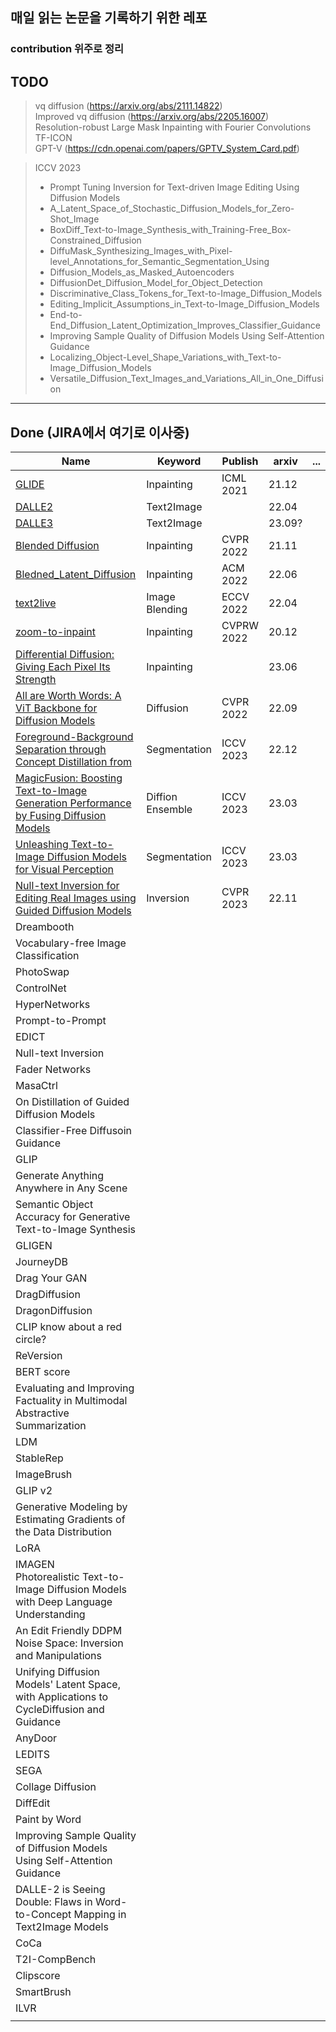 ## 매일 읽는 논문을 기록하기 위한 레포
### contribution 위주로 정리

## TODO
> vq diffusion (https://arxiv.org/abs/2111.14822) </br>
> Improved vq diffusion (https://arxiv.org/abs/2205.16007) </br>
> Resolution-robust Large Mask Inpainting with Fourier Convolutions </br>
> TF-ICON </br>
> GPT-V (https://cdn.openai.com/papers/GPTV_System_Card.pdf)  </br>

> ICCV 2023 </br>
> * Prompt Tuning Inversion for Text-driven Image Editing Using Diffusion Models 
> * A_Latent_Space_of_Stochastic_Diffusion_Models_for_Zero-Shot_Image
> * BoxDiff_Text-to-Image_Synthesis_with_Training-Free_Box-Constrained_Diffusion
> * DiffuMask_Synthesizing_Images_with_Pixel-level_Annotations_for_Semantic_Segmentation_Using
> * Diffusion_Models_as_Masked_Autoencoders
> * DiffusionDet_Diffusion_Model_for_Object_Detection
> * Discriminative_Class_Tokens_for_Text-to-Image_Diffusion_Models
> * Editing_Implicit_Assumptions_in_Text-to-Image_Diffusion_Models
> * End-to-End_Diffusion_Latent_Optimization_Improves_Classifier_Guidance
> * Improving Sample Quality of Diffusion Models Using Self-Attention Guidance
> * Localizing_Object-Level_Shape_Variations_with_Text-to-Image_Diffusion_Models
> * Versatile_Diffusion_Text_Images_and_Variations_All_in_One_Diffusion

------
## Done (JIRA에서 여기로 이사중)
| Name                                                                                                                        | Keyword          | Publish    | arxiv  | ... |
|-----------------------------------------------------------------------------------------------------------------------------|------------------|------------|--------|----|
| [GLIDE](./Generative/GLIDE/GLIED.md)                                                                                        | Inpainting       | ICML 2021  | 21.12  |    |
| [DALLE2](./Generative/DALLE2/DALLE2.md)                                                                                     | Text2Image       |            | 22.04  |    |
| [DALLE3](./Generative/DALLE3/DALLE3.md)                                                                                     | Text2Image       |            | 23.09? |    |
| [Blended Diffusion](./Generative/Blended_Diffusion/Blended_Diffusion.md)                                                    | Inpainting       | CVPR 2022  | 21.11  |    |
| [Bledned_Latent_Diffusion](./Generative/Bledned_Latent_Diffusion/Bledned_Latent_Diffusion.md)                               | Inpainting       | ACM 2022   | 22.06  |    |
| [text2live](./Generative/text2live/text2live.md)                                                                            | Image Blending   | ECCV 2022  | 22.04  |    |
| [zoom-to-inpaint](./Generative/zoom-to-inpaint/zoom-to-inpatint.md)                                                         | Inpainting       | CVPRW 2022 | 20.12  |    |
| [Differential Diffusion: Giving Each Pixel Its Strength](./Generative/Differential_Diffusion/Differential_ddifusion.md)     | Inpainting       |            | 23.06  |    |
| [All are Worth Words: A ViT Backbone for Diffusion Models](./Generative/All_are_Worth_Words/All_are_Worth_Words.md)         | Diffusion        | CVPR 2022  | 22.09  |    |
| [Foreground-Background Separation through Concept Distillation from](./Generative/Foreground-Background_Separation/main.md) | Segmentation     | ICCV 2023  | 22.12  |    |
| [MagicFusion: Boosting Text-to-Image Generation Performance by Fusing Diffusion Models](./Generative/MagicFusion/main.md)   | Diffion Ensemble | ICCV 2023  | 23.03  |    |
| [Unleashing Text-to-Image Diffusion Models for Visual Perception](./Generative/Visual_Perception_Diffusion/main.md)         | Segmentation     | ICCV 2023  | 23.03  |     |
| [Null-text Inversion for Editing Real Images using Guided Diffusion Models](./Generative/Null-text_Inversion/main.md)       | Inversion        | CVPR 2023  | 22.11  |     |
| Dreambooth                                                                                                                  |                  |            |        |    |
| Vocabulary-free Image Classification                                                                                        |                  |            |        |    |   
| PhotoSwap                                                                                                                   |                  |            |        |    |
| ControlNet                                                                                                                  |                  |            |        |    |
| HyperNetworks                                                                                                               |                  |            |        |    |
| Prompt-to-Prompt                                                                                                            |                  |            |        |    |
| EDICT                                                                                                                       |                  |            |        |    |
| Null-text Inversion                                                                                                         |                  |            |        |    |
| Fader Networks                                                                                                              |                  |            |        |    |
| MasaCtrl                                                                                                                    |                  |            |        |    |
| On Distillation of Guided Diffusion Models                                                                                  |                  |            |        |    |
| Classifier-Free Diffusoin Guidance                                                                                          |                  |            |        |    |
| GLIP                                                                                                                        |                  |            |        |    |
| Generate Anything Anywhere in Any Scene                                                                                     |                  |            |        |    |
| Semantic Object Accuracy for Generative Text-to-Image Synthesis                                                             |                  |            |        |    |
| GLIGEN                                                                                                                      |                  |            |        |    |
| JourneyDB                                                                                                                   |                  |            |        |    |
| Drag Your GAN                                                                                                               |                  |            |        |    |
| DragDiffusion                                                                                                               |                  |            |        |    |
| DragonDiffusion                                                                                                             |                  |            |        |    |
| CLIP know about a red circle?                                                                                               |                  |            |        |    |
| ReVersion                                                                                                                   |                  |            |        |    |
| BERT score                                                                                                                  |                  |            |        |    |
| Evaluating and Improving Factuality in Multimodal Abstractive Summarization                                                 |                  |            |        |    |
| LDM                                                                                                                         |                  |            |        |    |
| StableRep                                                                                                                   |                  |            |        |    |
| ImageBrush                                                                                                                  |                  |            |        |    |
| GLIP v2                                                                                                                     |                  |            |        |    |
| Generative Modeling by Estimating Gradients of the Data Distribution                                                        |                  |            |        |    |
| LoRA                                                                                                                        |                  |            |        |    |
| IMAGEN</br>Photorealistic Text-to-Image Diffusion Models with Deep Language Understanding                                   |                  |            |        |    |
| An Edit Friendly DDPM Noise Space: Inversion and Manipulations                                                              |                  |            |        |    |
| Unifying Diffusion Models' Latent Space, with Applications to CycleDiffusion and Guidance                                   |                  |            |        |    |
| AnyDoor                                                                                                                     |                  |            |        |    |
| LEDITS                                                                                                                      |                  |            |        |    |
| SEGA                                                                                                                        |                  |            |        |    |
| Collage Diffusion                                                                                                           |                  |            |        |    |
| DiffEdit                                                                                                                    |                  |            |        |    |
| Paint by Word                                                                                                               |                  |            |        |    |
| Improving Sample Quality of Diffusion Models Using Self-Attention Guidance                                                  |                  |            |        |    |
| DALLE-2 is Seeing Double: Flaws in Word-to-Concept Mapping in Text2Image Models                                             |                  |            |        |    |
| CoCa                                                                                                                        |                  |            |        |    |
| T2I-CompBench                                                                                                               |                  |            |        |    |
| Clipscore                                                                                                                   |                  |            |        |    |
| SmartBrush                                                                                                                  |                  |            |        |    |
| ILVR                                                                                                                        |                  |            |        |    |
|                                                                                                                             |                  |            |        |    |
